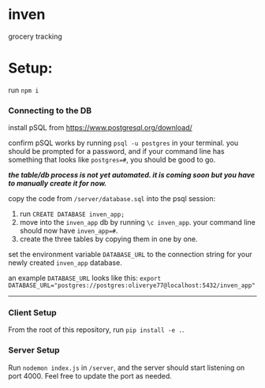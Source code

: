 # inven
grocery tracking 

# Setup:
run `npm i`

### Connecting to the DB

install pSQL from https://www.postgresql.org/download/

confirm pSQL works by running `psql -u postgres` in your terminal. you should be prompted for a password, and if your command line has something that looks like `postgres=#`, you should be good to go.


**_the table/db process is not yet automated. it is coming soon but you have to manually create it for now._**

copy the code from `/server/database.sql` into the psql session:

1) run `CREATE DATABASE inven_app;`
2) move into the `inven_app` db by running `\c inven_app`. your command line should now have `inven_app=#`.
3) create the three tables by copying them in one by one. 

set the environment variable `DATABASE_URL` to the connection string for your newly created `inven_app` database.

an example `DATABASE_URL` looks like this: `export DATABASE_URL="postgres://postgres:oliverye77@localhost:5432/inven_app"`

___

### Client Setup

From the root of this repository, run `pip install -e .`.

### Server Setup

Run `nodemon index.js` in `/server`, and the server should start listening on port 4000. Feel free to update the port as needed.
